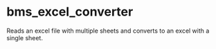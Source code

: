 # bms_excel_converter
Reads an excel file with multiple sheets and converts to an excel with a single sheet.

